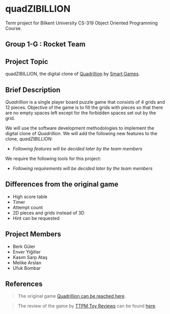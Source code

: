 # quadZIBILLION 
Term project for Bilkent University CS-319 Object Oriented Programming Course.

## Group 1-G : Rocket Team

## Project Topic
quadZIBILLION, the digital clone of [Quadrillion](https://www.smartgames.eu/uk/one-player-games/quadrillion) by [Smart Games](https://www.smartgames.eu/uk).

## Brief Description

*Quadrillion* is a single player board puzzle game that consists of 4 grids and 12 pieces. Objective of the game is to fill the grids with pieces so that there are no empty spaces left except for the forbidden spaces set out by the grid. 

We will use the software development methodologies to implement the digital clone of *Quadrillion*. We will add the following new features to the clone, *quadZIBILLION*:
- *Following features will be decided later by the team members*

We require the following tools for this project:
- *Following requirements will be decided later by the team members*

## Differences from the original game

- High score table
- Timer
- Attempt count
- 2D pieces and grids instead of 3D
- Hint can be requested

## Project Members
- Berk Güler
- Enver Yiğitler
- Kasım Sarp Ataş
- Melike Arslan
- Ufuk Bombar

## References

> The original game [Quadrillion can be reached here](https://www.smartgames.eu/uk/one-player-games/quadrillion).

> The review of the game by [TTPM Toy Reviews](https://www.youtube.com/channel/UCcj4TuaP3w6gQ9-mCuhVlpA) can be found [here](https://www.youtube.com/watch?v=vhC_kjndjHg).



